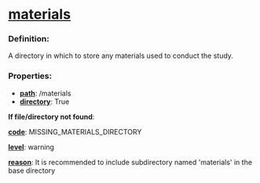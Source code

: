 # [materials](/en/latest/reference/schema/objects/files/materials "A directory in which to store any materials used to conduct the study.")

### Definition:

A directory in which to store any materials used to conduct the study.

### Properties:

- [**path**](/en/latest/reference/schema/meta/defs/path "Full path of the current file"): /materials
- [**directory**](/en/latest/reference/schema/meta/defs/directory "Indicator for whether a given object is expected to be a directory or a file."): True

**If file/directory not found**:

[**code**](/en/latest/reference/schema/meta/defs/code): MISSING_MATERIALS_DIRECTORY

[**level**](/en/latest/reference/schema/meta/defs/level): warning

[**reason**](/en/latest/reference/schema/meta/defs/reason): It is recommended to include subdirectory named 'materials' in the base directory